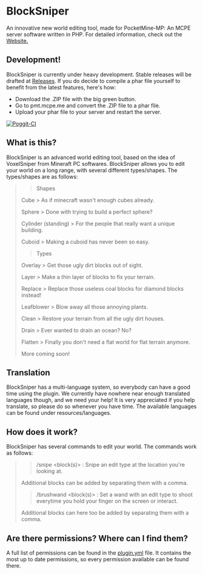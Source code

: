 # BlockSniper
An innovative new world editing tool, made for PocketMine-MP: An MCPE server software written in PHP.
For detailed information, check out the [Website.](http://blocksniper.tk/)

## Development!
BlockSniper is currently under heavy development. Stable releases will be drafted at [Releases](https://github.com/Sandertv/BlockSniper/releases).
If you do decide to compile a phar file yourself to benefit from the latest features, here's how:
 - Download the .ZIP file with the big green button.
 - Go to pmt.mcpe.me and convert the .ZIP file to a phar file.
 - Upload your phar file to your server and restart the server.

[![Poggit-CI](https://poggit.pmmp.io/ci.badge/Sandertv/BlockSniper/BlockSniper)](https://poggit.pmmp.io/ci/Sandertv/BlockSniper/BlockSniper)

## What is this?
BlockSniper is an advanced world editing tool, based on the idea of VoxelSniper from Mineraft PC softwares.
BlockSniper allows you to edit your world on a long range, with several different types/shapes. The types/shapes are as follows:

>> Shapes
>
> Cube      > As if minecraft wasn't enough cubes already.
>
> Sphere    > Done with trying to build a perfect sphere?
>
> Cylinder (standing) > For the people that really want a unique building.
>
> Cuboid    > Making a cuboid has never been so easy.
>
>> Types
>
> Overlay   > Get those ugly dirt blocks out of sight.
>
> Layer     > Make a thin layer of blocks to fix your terrain.
>
> Replace   > Replace those useless coal blocks for diamond blocks instead!
>
> Leafblower > Blow away all those annoying plants.
>
> Clean     > Restore your terrain from all the ugly dirt houses.
>
> Drain     > Ever wanted to drain an ocean? No?
>
> Flatten   > Finally you don't need a flat world for flat terrain anymore.
>
> More coming soon!

## Translation
BlockSniper has a multi-language system, so everybody can have a good time using the plugin. We currently have nowhere near enough translated languages though, and we need your help! It is very appreciated if you help translate, so please do so whenever you have time. The available languages can be found under resources/languages.

## How does it work?
BlockSniper has several commands to edit your world. The commands work as follows:
>> /snipe <type> <radius> <block(s)> : Snipe an edit type at the location you're looking at.
>
> Additional blocks can be added by separating them with a comma.
>
>
>> /brushwand <type> <radius> <block(s)> : Set a wand with an edit type to shoot everytime you hold your finger on the screen or interact.
>
> Additional blocks can here too be added by separating them with a comma.

## Are there permissions? Where can I find them?
A full list of permissions can be found in the [plugin.yml](https://github.com/Sandertv/BlockSniper/blob/master/plugin.yml) file. 
It contains the most up to date permissions, so every permission available can be found there.

